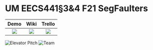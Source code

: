 # UM EECS441§3&4 F21 SegFaulters

| Demo  |  Wiki |  Trello  |
|:-----:|:-----:|:--------:|
|[<img src="https://eecs441.eecs.umich.edu/img/admin/video.png">][demo_page]|[<img src="https://eecs441.eecs.umich.edu/img/admin/wiki.png">][wiki_page]|[<img src="https://eecs441.eecs.umich.edu/img/admin/trello.png">][process_page]|

![Elevator Pitch](/assets/title.png)
![Team](/assets/team.png)

[demo_page]: https://www.youtube.com/watch?v=8V0pCEdzVaw
[wiki_page]: https://github.com/ezhang641/SegFaulters/wiki
[process_page]: https://trello.com/b/adAd4y2o/segfaulters

